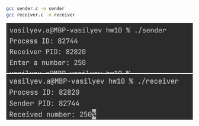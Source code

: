 ```bash
gcc sender.c -o sender
gcc receiver.c -o receiver
```

![first img](hw10/1.png)
![second img](hw10/2.png)
